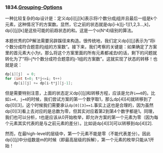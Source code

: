 ### 1834.[Grouping-Options](https://www.lintcode.com/problem/grouping-options/description)

一种比较复杂的dp设计是：定义dp[i][j][k]表示将i个数分成j组并且最后一组是k个元素，这种情况下的方案数。显然，它之前的状态就是dp[i-k][j-1][1,2,3...,k]，dp[i][j][k]是这些可能的前趋状态的和。这是一个o(N^4)级别的算法。

本题优秀的DP解法需要另辟蹊径来构造。很传统地，我们定义dp[i][j]表示为“将i个数分成符合题意的j组的方案数”。接下来，我们考察的关键是：如果确定了方案里的首元素大小为t，那么将这个方案里面的所有元素都减去t的话，剩下的问题就转化为了“将i-j\*t个数分成符合题意的j-1组的方案数”。这就实现了状态的转移！也就是说：
```cpp
dp[i][j]  = 0;
for (int t=0; t*j<=i; t++)
    dp[i][j] += dp[i-t*j][j-1];
```
但是需要特别注意，上面的状态定义dp[i][j]和转移方程，应该是允许```i==0```的。比如```i=4, j=4```的时候，我们尝试方案的第一个数字取1，那么dp[4][4]就转移到了dp[0][3]，这个时候我们需要承认```dp[0][3]==1```.事实上这也是合理的，因为虽然dp[0][3]看上去对应的是总数为零，但其实对应着第2到第4个数字都是1。同理，我们也可以分析，t也是应该从0开始枚举，即允许方案的第一个元素为零（因为每个元素其实代表的是与之前元素的差分）。比如说dp[4][3]可以转移到dp[4][2].

然而，在最high-level的层级中，第一个元素不能是零（不能代表差分）。因此dp[i][j]中分组数是m的时候（即最高层级的拆解），第一个元素的枚举只能从1开始！


